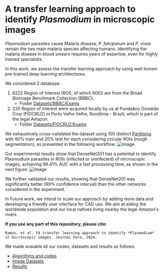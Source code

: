 # A transfer learning approach to identify *Plasmodium* in microscopic images

*Plasmodium* parasites cause Malaria disease; *P. falciparum* and *P. vivax* remain the two main malaria species affecting humans. Identifying the malaria disease in blood smears requires years of expertise, even for highly trained specialists. 

In this work, we assess the transfer learning approach by using well-known pre-trained deep learning architectures. 

We considered 2 database:
  1. 6222 Region of Interest (ROI), of which 6002 are from the Broad Bioimage Benchmark Collection (BBBC);
     - Folder [Datasets/BBBC/Exams](../../tree/master/Datasets/Exams/BBBC)
  3. 220 Region of interest were acquired locally by us at Fundaãoo Oswaldo Cruz (FIOCRUZ) in Porto Velho Velho, Rondônia - Brazil, which is part of the legal Amazon.
     -  Folder [Datasets/FIOCRUZ/Exams ](../../tree/master/Datasets/Exams/FIOCRUZ)
  
We exhaustively cross-validated the dataset using 100 distinct [Partitions](../../tree/master/Partitions) with 80% train and 20% test for each considering circular ROIs (rough segmentation), as presented in the following workflow:
![image](https://github.com/JonathanRamos/PlasmodiumAI/assets/3834596/54e31882-c9e0-4bc2-bac2-249d56e33187)



Our experimental results show that DenseNet201 has a potential to identify Plasmodium parasites in ROIs (infected or uninfected) of microscopic images, achieving 99.41% AUC with a fast processing time, as shown in the next figure: 
![image](https://github.com/JonathanRamos/PlasmodiumAI/assets/3834596/9fe06198-1c39-4ff3-9016-7d8b3dc3ce84)



We further validated our results, showing that DenseNet201 was significantly better (99% confidence interval) than the other networks considered in the experiment. 

 In Future work, we intend to scale our approach by adding more data and developing a friendly user interface for CAD use. 
 We aim at aiding the worldwide population and our local natives living nearby the legal Amazon's rivers

**If you use any part of this repository, please cite:**

```
Ramos, et al. FA transfer learning approach to identify *Plasmodium* in microscopic images. Journal here, 2024.
```

We made avaiable all our codes, datasets and results as follows:
- [Algorithms and codes](../../tree/master/Codes)
- [Image Datasets](../../tree/master/Datasets)
- [Results](../../tree/master/Metrics)



